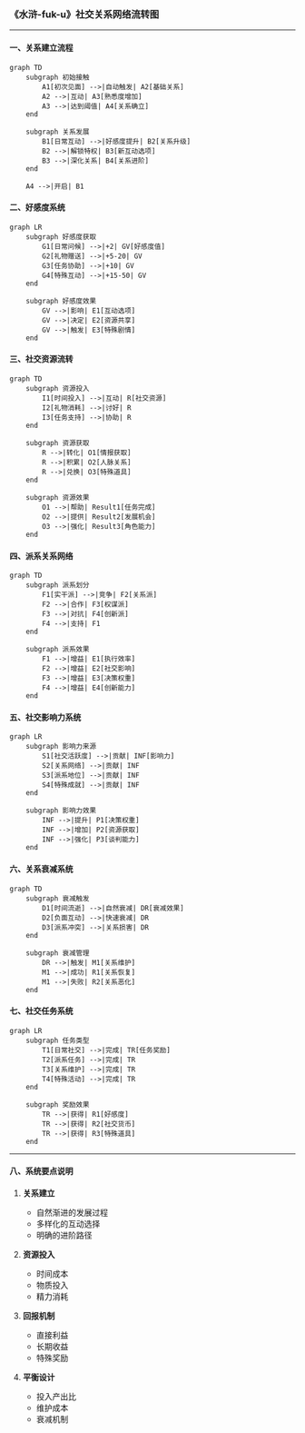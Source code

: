 ### 《水浒-fuk-u》社交关系网络流转图

---

#### 一、关系建立流程

```mermaid
graph TD
    subgraph 初始接触
        A1[初次见面] -->|自动触发| A2[基础关系]
        A2 -->|互动| A3[熟悉度增加]
        A3 -->|达到阈值| A4[关系确立]
    end

    subgraph 关系发展
        B1[日常互动] -->|好感度提升| B2[关系升级]
        B2 -->|解锁特权| B3[新互动选项]
        B3 -->|深化关系| B4[关系进阶]
    end

    A4 -->|开启| B1
```

#### 二、好感度系统

```mermaid
graph LR
    subgraph 好感度获取
        G1[日常问候] -->|+2| GV[好感度值]
        G2[礼物赠送] -->|+5-20| GV
        G3[任务协助] -->|+10| GV
        G4[特殊互动] -->|+15-50| GV
    end

    subgraph 好感度效果
        GV -->|影响| E1[互动选项]
        GV -->|决定| E2[资源共享]
        GV -->|触发| E3[特殊剧情]
    end
```

#### 三、社交资源流转

```mermaid
graph TD
    subgraph 资源投入
        I1[时间投入] -->|互动| R[社交资源]
        I2[礼物消耗] -->|讨好| R
        I3[任务支持] -->|协助| R
    end

    subgraph 资源获取
        R -->|转化| O1[情报获取]
        R -->|积累| O2[人脉关系]
        R -->|兑换| O3[特殊道具]
    end

    subgraph 资源效果
        O1 -->|帮助| Result1[任务完成]
        O2 -->|提供| Result2[发展机会]
        O3 -->|强化| Result3[角色能力]
    end
```

#### 四、派系关系网络

```mermaid
graph TD
    subgraph 派系划分
        F1[实干派] -->|竞争| F2[关系派]
        F2 -->|合作| F3[权谋派]
        F3 -->|对抗| F4[创新派]
        F4 -->|支持| F1
    end

    subgraph 派系效果
        F1 -->|增益| E1[执行效率]
        F2 -->|增益| E2[社交影响]
        F3 -->|增益| E3[决策权重]
        F4 -->|增益| E4[创新能力]
    end
```

#### 五、社交影响力系统

```mermaid
graph LR
    subgraph 影响力来源
        S1[社交活跃度] -->|贡献| INF[影响力]
        S2[关系网络] -->|贡献| INF
        S3[派系地位] -->|贡献| INF
        S4[特殊成就] -->|贡献| INF
    end

    subgraph 影响力效果
        INF -->|提升| P1[决策权重]
        INF -->|增加| P2[资源获取]
        INF -->|强化| P3[谈判能力]
    end
```

#### 六、关系衰减系统

```mermaid
graph TD
    subgraph 衰减触发
        D1[时间流逝] -->|自然衰减| DR[衰减效果]
        D2[负面互动] -->|快速衰减| DR
        D3[派系冲突] -->|关系损害| DR
    end

    subgraph 衰减管理
        DR -->|触发| M1[关系维护]
        M1 -->|成功| R1[关系恢复]
        M1 -->|失败| R2[关系恶化]
    end
```

#### 七、社交任务系统

```mermaid
graph LR
    subgraph 任务类型
        T1[日常社交] -->|完成| TR[任务奖励]
        T2[派系任务] -->|完成| TR
        T3[关系维护] -->|完成| TR
        T4[特殊活动] -->|完成| TR
    end

    subgraph 奖励效果
        TR -->|获得| R1[好感度]
        TR -->|获得| R2[社交货币]
        TR -->|获得| R3[特殊道具]
    end
```

---

#### 八、系统要点说明

1. **关系建立**
   - 自然渐进的发展过程
   - 多样化的互动选择
   - 明确的进阶路径

2. **资源投入**
   - 时间成本
   - 物质投入
   - 精力消耗

3. **回报机制**
   - 直接利益
   - 长期收益
   - 特殊奖励

4. **平衡设计**
   - 投入产出比
   - 维护成本
   - 衰减机制
